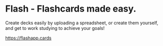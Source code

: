# Flash - Flashcards made easy.

Create decks easily by uploading a spreadsheet, or create them yourself, and get to work studying to achieve your goals!

https://flashapp.cards
